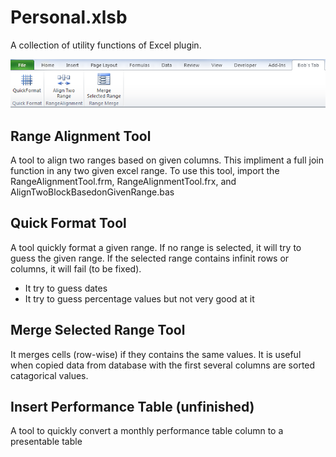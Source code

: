 # Personal.xlsb
A collection of utility functions of Excel plugin. 

![Ribbon](Image/Ribbon.PNG)

## Range Alignment Tool
A tool to align two ranges based on given columns. This impliment a full join function in any two given excel range.
To use this tool, import the RangeAlignmentTool.frm, RangeAlignmentTool.frx, and AlignTwoBlockBasedonGivenRange.bas

## Quick Format Tool
A tool quickly format a given range. If no range is selected, it will try to guess the given range. If the selected range contains infinit rows or columns, it will fail (to be fixed).
* It try to guess dates
* It try to guess percentage values but not very good at it

## Merge Selected Range Tool
It merges cells (row-wise) if they contains the same values. It is useful when copied data from database with the first several columns are sorted catagorical values.

## Insert Performance Table (unfinished)
A tool to quickly convert a monthly performance table column to a presentable table

